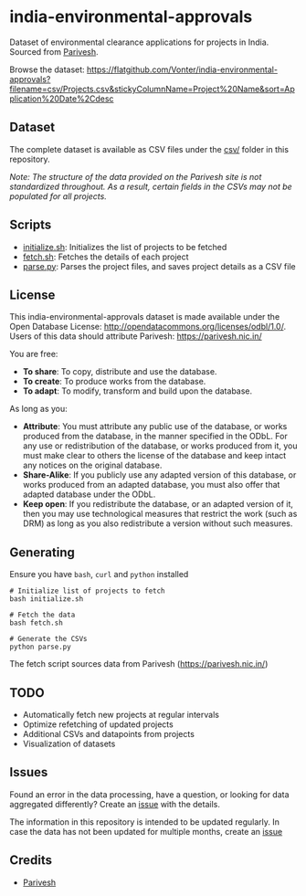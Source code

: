 # india-environmental-approvals

Dataset of environmental clearance applications for projects in India. Sourced from [Parivesh](https://parivesh.nic.in/).

Browse the dataset: <https://flatgithub.com/Vonter/india-environmental-approvals?filename=csv/Projects.csv&stickyColumnName=Project%20Name&sort=Application%20Date%2Cdesc>

## Dataset

The complete dataset is available as CSV files under the [csv/](csv) folder in this repository.

*Note: The structure of the data provided on the Parivesh site is not standardized throughout. As a result, certain fields in the CSVs may not be populated for all projects.*

## Scripts

- [initialize.sh](initialize.sh): Initializes the list of projects to be fetched
- [fetch.sh](fetch.sh): Fetches the details of each project
- [parse.py](parse.py): Parses the project files, and saves project details as a CSV file

## License

This india-environmental-approvals dataset is made available under the Open Database License: http://opendatacommons.org/licenses/odbl/1.0/. 
Users of this data should attribute Parivesh: https://parivesh.nic.in/

You are free:

* **To share**: To copy, distribute and use the database.
* **To create**: To produce works from the database.
* **To adapt**: To modify, transform and build upon the database.

As long as you:

* **Attribute**: You must attribute any public use of the database, or works produced from the database, in the manner specified in the ODbL. For any use or redistribution of the database, or works produced from it, you must make clear to others the license of the database and keep intact any notices on the original database.
* **Share-Alike**: If you publicly use any adapted version of this database, or works produced from an adapted database, you must also offer that adapted database under the ODbL.
* **Keep open**: If you redistribute the database, or an adapted version of it, then you may use technological measures that restrict the work (such as DRM) as long as you also redistribute a version without such measures.

## Generating

Ensure you have `bash`, `curl` and `python` installed

```
# Initialize list of projects to fetch
bash initialize.sh

# Fetch the data
bash fetch.sh

# Generate the CSVs
python parse.py
```

The fetch script sources data from Parivesh (https://parivesh.nic.in/)

## TODO

- Automatically fetch new projects at regular intervals
- Optimize refetching of updated projects
- Additional CSVs and datapoints from projects
- Visualization of datasets

## Issues

Found an error in the data processing, have a question, or looking for data aggregated differently? Create an [issue](https://github.com/Vonter/india-environmental-approvals/issues) with the details.

The information in this repository is intended to be updated regularly. In case the data has not been updated for multiple months, create an [issue](https://github.com/Vonter/india-environmental-approvals/issues)

## Credits

- [Parivesh](https://parivesh.nic.in/)

